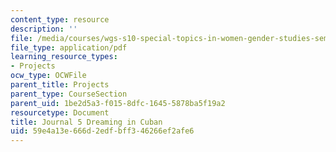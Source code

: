 ```yaml
---
content_type: resource
description: ''
file: /media/courses/wgs-s10-special-topics-in-women-gender-studies-seminar-latina-womens-voices-spring-2010/59e4a13e666d2edfbff346266ef2afe6_MITWGS_S10S10_jrnl_cuban.pdf
file_type: application/pdf
learning_resource_types:
- Projects
ocw_type: OCWFile
parent_title: Projects
parent_type: CourseSection
parent_uid: 1be2d5a3-f015-8dfc-1645-5878ba5f19a2
resourcetype: Document
title: Journal 5 Dreaming in Cuban
uid: 59e4a13e-666d-2edf-bff3-46266ef2afe6
---
```

